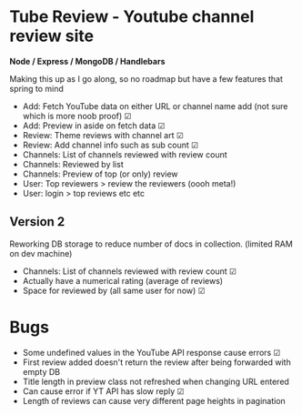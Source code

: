 # Tube Review - Youtube channel review site

**Node / Express / MongoDB / Handlebars**

Making this up as I go along, so no roadmap but have a few features that spring to mind

- Add: Fetch YouTube data on either URL or channel name add (not sure which is more noob proof) &#9745;
- Add: Preview in aside on fetch data &#9745;
- Review: Theme reviews with channel art &#9745;
- Review: Add channel info such as sub count &#9745;
- Channels: List of channels reviewed with review count
- Channels: Reviewed by list
- Channels: Preview of top (or only) review
- User: Top reviewers > review the reviewers (oooh meta!)
- User: login > top reviews etc etc

## Version 2

Reworking DB storage to reduce number of docs in collection. (limited RAM on dev machine)

- Channels: List of channels reviewed with review count &#9745;
- Actually have a numerical rating (average of reviews)
- Space for reviewed by (all same user for now) &#9745;


# Bugs

- Some undefined values in the YouTube API response cause errors &#9745;
- First review added doesn't return the review after being forwarded with empty DB
- Title length in preview class not refreshed when changing URL entered
- Can cause error if YT API has slow reply &#9745;
- Length of reviews can cause very different page heights in pagination